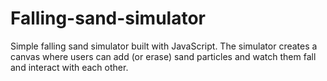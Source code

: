 # Falling-sand-simulator
Simple falling sand simulator built with JavaScript. The simulator creates a canvas where users can add (or erase) sand particles and watch them fall and interact with each other.
